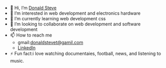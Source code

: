 - 👋 Hi, I’m [Donald Steve](@Donald1996)
- 👀 I’m interested in web development and electronics hardware
- 🌱 I’m currently learning web development css
- 💞️ I’m looking to collaborate on web development and software development
- 📫 How to reach me
  - gmail:donaldstevet@gamil.com
  - [LinkedIn](https://www.linkedin.com/in/donald-steve-tene-541344261)
- ⚡ Fun fact:i love watching documentaies, football, news, and listening to music.

<!---
Donald1996/Donald1996 is a ✨ special ✨ repository because its `README.md` (this file) appears on your GitHub profile.
You can click the Preview link to take a look at your changes.
--->

